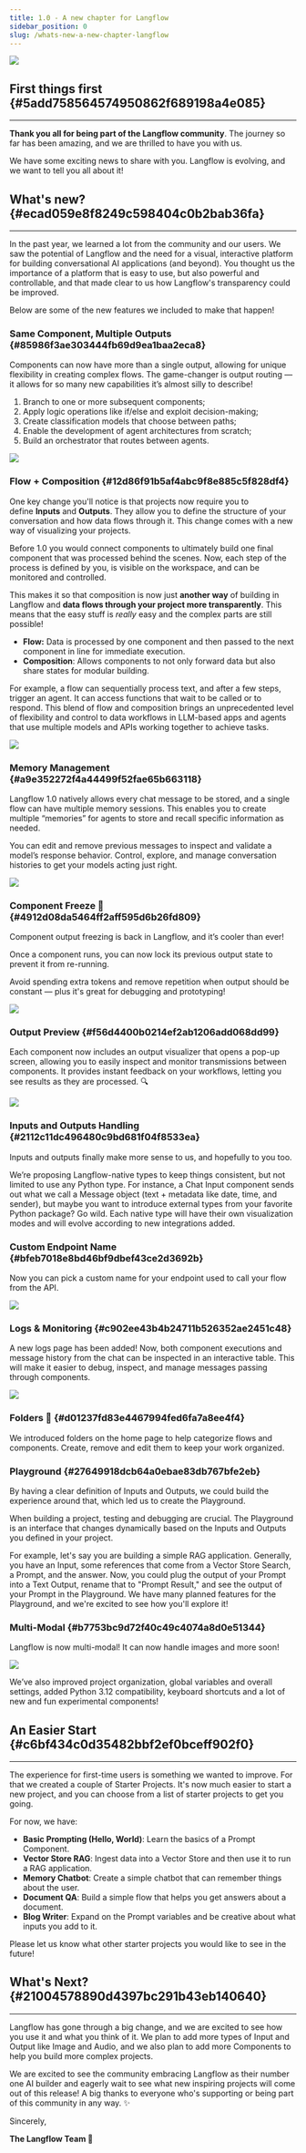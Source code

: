```yaml
---
title: 1.0 - A new chapter for Langflow
sidebar_position: 0
slug: /whats-new-a-new-chapter-langflow
---
```




![](./225113267.png)


## First things first {#5add758564574950862f689198a4e085}


---


**Thank you all for being part of the Langflow community**. The journey so far has been amazing, and we are thrilled to have you with us.


We have some exciting news to share with you. Langflow is evolving, and we want to tell you all about it!


## What's new? {#ecad059e8f8249c598404c0b2bab36fa}


---


In the past year, we learned a lot from the community and our users. We saw the potential of Langflow and the need for a visual, interactive platform for building conversational AI applications (and beyond). You thought us the importance of a platform that is easy to use, but also powerful and controllable, and that made clear to us how Langflow's transparency could be improved.


Below are some of the new features we included to make that happen!


### Same Component, Multiple Outputs {#85986f3ae303444fb69d9ea1baa2eca8}


Components can now have more than a single output, allowing for unique flexibility in creating complex flows. The game-changer is output routing — it allows for so many new capabilities it’s almost silly to describe!

1. Branch to one or more subsequent components;
2. Apply logic operations like if/else and exploit decision-making;
3. Create classification models that choose between paths;
4. Enable the development of agent architectures from scratch;
5. Build an orchestrator that routes between agents.

![](./1285484510.webp)


### Flow + Composition {#12d86f91b5af4abc9f8e885c5f828df4}


One key change you'll notice is that projects now require you to define **Inputs** and **Outputs**. They allow you to define the structure of your conversation and how data flows through it. This change comes with a new way of visualizing your projects.


Before 1.0 you would connect components to ultimately build one final component that was processed behind the scenes. Now, each step of the process is defined by you, is visible on the workspace, and can be monitored and controlled.


This makes it so that composition is now just **another way** of building in Langflow and **data flows through your project more transparently**. This means that the easy stuff is _really_ easy and the complex parts are still possible!

- **Flow:** Data is processed by one component and then passed to the next component in line for immediate execution.
- **Composition**: Allows components to not only forward data but also share states for modular building.

For example, a flow can sequentially process text, and after a few steps, trigger an agent. It can access functions that wait to be called or to respond. This blend of flow and composition brings an unprecedented level of flexibility and control to data workflows in LLM-based apps and agents that use multiple models and APIs working together to achieve tasks.


![](./1019037178.webp)


### Memory Management {#a9e352272f4a44499f52fae65b663118}


Langflow 1.0 natively allows every chat message to be stored, and a single flow can have multiple memory sessions. This enables you to create multiple “memories” for agents to store and recall specific information as needed.


You can edit and remove previous messages to inspect and validate a model’s response behavior. Control, explore, and manage conversation histories to get your models acting just right.


![](./17412613.png)


### Component Freeze 🥶 {#4912d08da5464ff2aff595d6b26fd809}


Component output freezing is back in Langflow, and it’s cooler than ever!


Once a component runs, you can now lock its previous output state to prevent it from re-running.


Avoid spending extra tokens and remove repetition when output should be constant — plus it's great for debugging and prototyping!


![](./1528084074.jpg)


### Output Preview {#f56d4400b0214ef2ab1206add068dd99}


Each component now includes an output visualizer that opens a pop-up screen, allowing you to easily inspect and monitor transmissions between components. It provides instant feedback on your workflows, letting you see results as they are processed. 🔍


![](./196150825.gif)


### Inputs and Outputs Handling {#2112c11dc496480c9bd681f04f8533ea}


Inputs and outputs finally make more sense to us, and hopefully to you too.


We’re proposing Langflow-native types to keep things consistent, but not limited to use any Python type. For instance, a Chat Input component sends out what we call a Message object (text + metadata like date, time, and sender), but maybe you want to introduce external types from your favorite Python package? Go wild. Each native type will have their own visualization modes and will evolve according to new integrations added.


### Custom Endpoint Name {#bfeb7018e8bd46bf9dbef43ce2d3692b}


Now you can pick a custom name for your endpoint used to call your flow from the API.


![](./82097598.webp)


### Logs & Monitoring {#c902ee43b4b24711b526352ae2451c48}


A new logs page has been added! Now, both component executions and message history from the chat can be inspected in an interactive table. This will make it easier to debug, inspect, and manage messages passing through components.


![](./543968297.webp)


### Folders 📁 {#d01237fd83e4467994fed6fa7a8ee4f4}


We introduced folders on the home page to help categorize flows and components. Create, remove and edit them to keep your work organized.


### Playground {#27649918dcb64a0ebae83db767bfe2eb}


By having a clear definition of Inputs and Outputs, we could build the experience around that, which led us to create the Playground.


When building a project, testing and debugging are crucial. The Playground is an interface that changes dynamically based on the Inputs and Outputs you defined in your project.


For example, let's say you are building a simple RAG application. Generally, you have an Input, some references that come from a Vector Store Search, a Prompt, and the answer. Now, you could plug the output of your Prompt into a Text Output, rename that to "Prompt Result," and see the output of your Prompt in the Playground. We have many planned features for the Playground, and we're excited to see how you'll explore it!


### Multi-Modal {#b7753bc9d72f40c49c4074a8d0e51344}


Langflow is now multi-modal! It can now handle images and more soon!


![](./2087505425.png)


We’ve also improved project organization, global variables and overall settings, added Python 3.12 compatibility, keyboard shortcuts and a lot of new and fun experimental components!


## An Easier Start {#c6bf434c0d35482bbf2ef0bceff902f0}


---


The experience for first-time users is something we wanted to improve. For that we created a couple of Starter Projects. It's now much easier to start a new project, and you can choose from a list of starter projects to get you going.


For now, we have:

- **Basic Prompting (Hello, World)**: Learn the basics of a Prompt Component.
- **Vector Store RAG**: Ingest data into a Vector Store and then use it to run a RAG application.
- **Memory Chatbot**: Create a simple chatbot that can remember things about the user.
- **Document QA**: Build a simple flow that helps you get answers about a document.
- **Blog Writer**: Expand on the Prompt variables and be creative about what inputs you add to it.

Please let us know what other starter projects you would like to see in the future!


## What's Next? {#21004578890d4397bc291b43eb140640}


---


Langflow has gone through a big change, and we are excited to see how you use it and what you think of it. We plan to add more types of Input and Output like Image and Audio, and we also plan to add more Components to help you build more complex projects.


We are excited to see the community embracing Langflow as their number one AI builder and eagerly wait to see what new inspiring projects will come out of this release! A big thanks to everyone who's supporting or being part of this community in any way. ✨


Sincerely,


**The Langflow Team 🚀**


